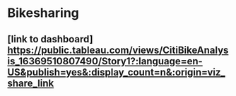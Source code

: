 # Bikesharing

## [link to dashboard] https://public.tableau.com/views/CitiBikeAnalysis_16369510807490/Story1?:language=en-US&publish=yes&:display_count=n&:origin=viz_share_link
